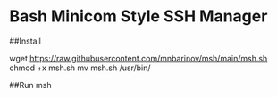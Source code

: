 # Bash Minicom Style SSH Manager
##Install

wget https://raw.githubusercontent.com/mnbarinov/msh/main/msh.sh
chmod +x msh.sh
mv msh.sh /usr/bin/

##Run
msh
